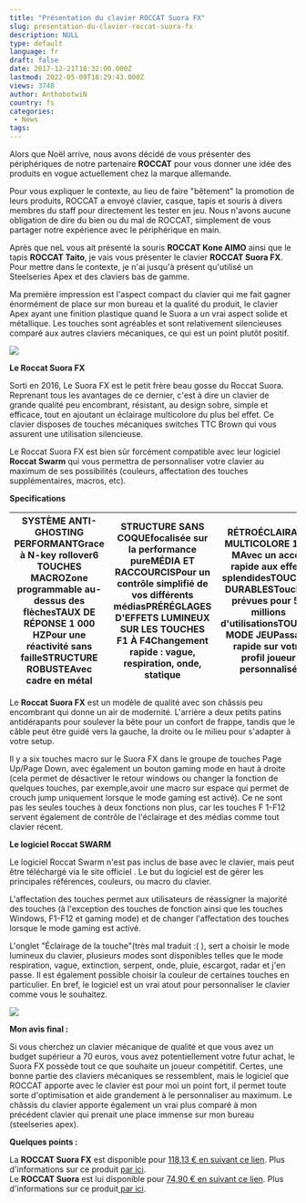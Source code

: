```yaml
---
title: "Présentation du clavier ROCCAT Suora FX"
slug: presentation-du-clavier-roccat-suora-fx
description: NULL
type: default
language: fr
draft: false
date: 2017-12-21T18:32:00.000Z
lastmod: 2022-05-09T18:29:43.000Z
views: 3748
author: AnthobotwiN
country: fs
categories:
 - News
tags:
---
```

Alors que Noël arrive, nous avons décidé de vous présenter des périphériques de notre partenaire **ROCCAT** pour vous donner une idée des produits en vogue actuellement chez la marque allemande. 

Pour vous expliquer le contexte, au lieu de faire "bêtement" la promotion de leurs produits, ROCCAT a envoyé clavier, casque, tapis et souris à divers membres du staff pour directement les tester en jeu. Nous n'avons aucune obligation de dire du bien ou du mal de ROCCAT, simplement de vous partager notre expérience avec le périphérique en main.

Après que neL vous ait présenté la souris **ROCCAT Kone AIMO** ainsi que le tapis **ROCCAT Taito**, je vais vous présenter le clavier **ROCCAT Suora FX**. Pour mettre dans le contexte, je n'ai jusqu'à présent qu'utilisé un Steelseries Apex et des claviers bas de gamme. 

Ma première impression est l'aspect compact du clavier qui me fait gagner énormément de place sur mon bureau et la qualité du produit, le clavier Apex ayant une finition plastique quand le Suora a un vrai aspect solide et métallique. Les touches sont agréables et sont relativement silencieuses comparé aux autres claviers mécaniques, ce qui est un point plutôt positif. 

![](https://flickshot-ue.s3.eu-west-2.amazonaws.com/flickshot/article/5a33d77d3f548/images/W1ezJ8TLQskS96D8twaLbxYtAOWjButLRfKQS9hE.jpeg)

**Le Roccat Suora FX**

Sorti en 2016, Le Suora FX est le petit frère beau gosse du Roccat Suora. Reprenant tous les avantages de ce dernier, c'est à dire un clavier de grande qualité peu encombrant, résistant, au design sobre, simple et efficace, tout en ajoutant un éclairage multicolore du plus bel effet. Ce clavier disposes de touches mécaniques switches TTC Brown qui vous assurent une utilisation silencieuse.

Le Roccat Suora FX est bien sûr forcément compatible avec leur logiciel **Roccat Swarm** qui vous permettra de personnaliser votre clavier au maximum de ses possibilités (couleurs, affectation des touches supplémentaires, macros, etc).

**Specifications**

| **SYSTÈME ANTI-GHOSTING PERFORMANT**Grace à N-key rollover**6 TOUCHES MACRO**Zone programmable au-dessus des flèches**TAUX DE RÉPONSE 1 000 HZ**Pour une réactivité sans faille**STRUCTURE ROBUSTE**Avec cadre en métal | **STRUCTURE SANS COQUE**focalisée sur la performance pure**MÉDIA ET RACCOURCIS**Pour un contrôle simplifié de vos différents médias**PRÉRÉGLAGES D'EFFETS LUMINEUX SUR LES TOUCHES F1 À F4**Changement rapide : vague, respiration, onde, statique | **RÉTROÉCLAIRAGE MULTICOLORE 16,8 M**Avec un accès rapide aux effets splendides**TOUCHES DURABLES**Touches prévues pour 50 millions d'utilisations**TOUCHE MODE JEU**Passage rapide sur votre profil joueur personnalisé |
| ----------------------------------------------------------------------------------------------------------------------------------------------------------------------------------------------------------------------- | -------------------------------------------------------------------------------------------------------------------------------------------------------------------------------------------------------------------------------------------------- | ------------------------------------------------------------------------------------------------------------------------------------------------------------------------------------------------------------------------ |

Le **Roccat Suora FX** est un modèle de qualité avec son châssis peu encombrant qui donne un air de modernité. L'arrière a deux petits patins antidérapants pour soulever la bête pour un confort de frappe, tandis que le câble peut être guidé vers la gauche, la droite ou le milieu pour s'adapter à votre setup.  
  
Il y a six touches macro sur le Suora FX dans le groupe de touches Page Up/Page Down, avec également un bouton gaming mode en haut à droite (cela permet de désactiver le retour windows ou changer la fonction de quelques touches, par exemple,avoir une macro sur espace qui permet de crouch jump uniquement lorsque le mode gaming est activé). Ce ne sont pas les seules touches à deux fonctions non plus, car les touches F 1-F12 servent également de contrôle de l'éclairage et des médias comme tout clavier récent.

**Le logiciel Roccat SWARM**

Le logiciel Roccat Swarm n'est pas inclus de base avec le clavier, mais peut être téléchargé via le site officiel . Le but du logiciel est de gérer les principales références, couleurs, ou macro du clavier.

L'affectation des touches permet aux utilisateurs de réassigner la majorité des touches (à l'exception des touches de fonction ainsi que les touches Windows, F1-F12 et gaming mode) et de changer l'affectation des touches lorsque le mode gaming est activé.

L'onglet "Éclairage de la touche"(très mal traduit :( ), sert a choisir le mode lumineux du clavier, plusieurs modes sont disponibles telles que le mode respiration, vague, extinction, serpent, onde, pluie, escargot, radar et j'en passe. Il est également possible choisir la couleur de certaines touches en particulier. En bref, le logiciel est un vrai atout pour personnaliser le clavier comme vous le souhaitez.

[![](https://i.imgur.com/K7D6oTr.png)](http://www.modders-inc.com/?attachment%5Fid=48108) 

**Mon avis final :**

Si vous cherchez un clavier mécanique de qualité et que vous avez un budget supérieur a 70 euros, vous avez potentiellement votre futur achat, le Suora FX possède tout ce que souhaite un joueur compétitif. Certes, une bonne partie des claviers mécaniques se ressemblent, mais le logiciel que ROCCAT apporte avec le clavier est pour moi un point fort, il permet toute sorte d'optimisation et aide grandement à le personnaliser au maximum. Le châssis du clavier apporte également un vrai plus comparé à mon précédent clavier qui prenait une place immense sur mon bureau (steelseries apex).

**Quelques points :**

La **ROCCAT Suora FX** est disponible pour [118,13 € en suivant ce lien](https://www.amazon.fr/Roccat-M%C3%A9canique-R%C3%A9tro%C3%A9clair%C3%A9-Lumineuses-Multicouleurs/dp/B01MTJXELW/ref=sr%5F1%5F2?ie=UTF8&qid=1513721660&sr=8-2&keywords=roccat+suora). Plus d'informations sur ce produit [par ici](https://www.roccat.org/fr-FR/Products/Gaming-Keyboards/Suora-Series/Suora-FX/).  
Le **ROCCAT Suora** est lui disponible pour [74,90 € en suivant ce lien](https://www.amazon.fr/Roccat-Mechanical-FR-Layout-M%C3%A9caniques-dEclairage/dp/B01GHKRVAI/ref=sr%5F1%5F1?ie=UTF8&qid=1513721660&sr=8-1&keywords=roccat+suora). Plus d'informations sur ce produit[ par ici](https://www.roccat.org/fr-FR/Products/Gaming-Keyboards/Suora-Series/Suora/).
